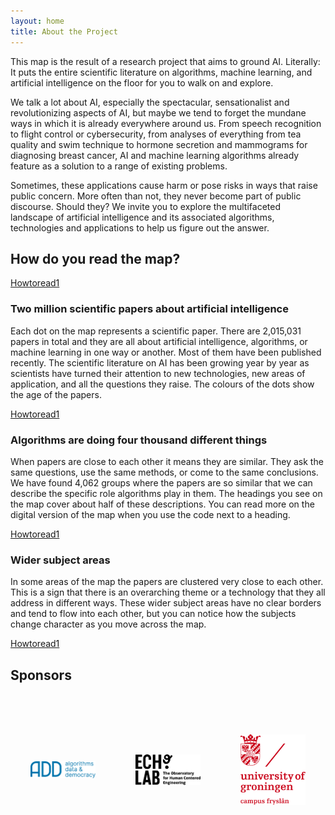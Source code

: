 ```yaml
---
layout: home
title: About the Project
---
```


This map is the result of a research project that aims to ground AI. Literally: It puts the entire scientific literature on algorithms, machine learning, and artificial intelligence on the floor for you to walk on and explore.

We talk a lot about AI, especially the spectacular, sensationalist and revolutionizing aspects of AI, but maybe we tend to forget the mundane ways in which it is already everywhere around us. From speech recognition to flight control or cybersecurity, from analyses of everything from tea quality and swim technique to hormone secretion and mammograms for diagnosing breast cancer, AI and machine learning algorithms already feature as a solution to a range of existing problems.

Sometimes, these applications cause harm or pose risks in ways that raise public concern. More often than not, they never become part of public discourse. Should they? We invite you to explore the multifaceted landscape of artificial intelligence and its associated algorithms, technologies and applications to help us figure out the answer.

## How do you read the map? 

[Howtoread1](/assets/images/HTRM-1.png)

### Two million scientific papers about artificial intelligence
Each dot on the map represents a scientific paper. There are 2,015,031 papers in total and they are all about artificial intelligence, algorithms, or machine learning in one way or another. Most of them have been published recently. The scientific literature on AI has been growing year by year as scientists have turned their attention to new technologies, new areas of application, and all the questions they raise. The colours of the dots show the age of the papers.

[Howtoread1](/assets/images/HTRM-2.png)

### Algorithms are doing four thousand different things
When papers are close to each other it means they are similar. They ask the same questions, use the same methods, or come to the same conclusions. We have found 4,062 groups where the papers are so similar that we can describe the specific role algorithms play in them. The headings you see on the map cover about half of these descriptions. You can read more on the digital version of the map when you use the code next to a heading.

[Howtoread1](/assets/images/HTRM-3.png)

### Wider subject areas
In some areas of the map the papers are clustered very close to each other. This is a sign that there is an overarching theme or a technology that they all address in different ways. These wider subject areas have no clear borders and tend to flow into each other, but you can notice how the subjects change character as you move across the map.

[Howtoread1](/assets/images/HTRM-4.png)

## Sponsors

<div style="display: grid; grid-template-columns: repeat(3, 1fr); gap: 4rem; max-width: 100%; margin: 4rem auto; padding: 0 2rem;">
    <div style="text-align: center; display: flex; align-items: center; justify-content: center;">
        <img src="/assets/images/add.png" alt="Algorithms, Data & Democracy" style="width: 250px; height: 150px; object-fit: contain;">
    </div>
    <div style="text-align: center; display: flex; align-items: center; justify-content: center;">
        <img src="/assets/images/echolab.png" alt="ECHO lab" style="width: 250px; height: 150px; object-fit: contain;">
    </div>
    <div style="text-align: center; display: flex; align-items: center; justify-content: center;">
        <img src="/assets/images/rug.png" alt="Rijksuniversiteit Groningen" style="width: 250px; height: 150px; object-fit: contain;">
    </div>
</div>
